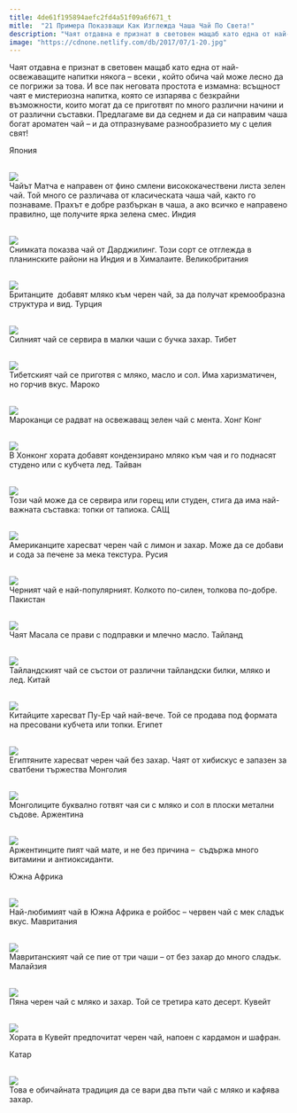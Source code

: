 ```yaml
---
title: 4de61f195894aefc2fd4a51f09a6f671_t
mitle:  "21 Примера Показващи Как Изглежда Чаша Чай По Света!"
description: "Чаят отдавна е признат в световен мащаб като една от най-освежаващите напитки някога - всеки , който обича чай може лесно да се погрижи за това. И все пак неговата про"
image: "https://cdnone.netlify.com/db/2017/07/1-20.jpg"
---
```


 <p>Чаят отдавна е признат в световен мащаб като една от най-освежаващите напитки някога – всеки , който обича чай може лесно да се погрижи за това. И все пак неговата простота е измамна: всъщност чаят е мистериозна напитка, която се изпарява с безкрайни възможности, които могат да се приготвят по много различни начини и от различни съставки. Предлагаме ви да седнем и да си направим чаша богат ароматен чай – и да отпразнуваме разнообразието му с целия свят!</p>      <p> Япония</p> <p> <br/><img src="https://cdnone.netlify.com/db/2017/07/1-20.jpg"/><br/> Чайът Матча е направен от фино смлени висококачествени листа зелен чай. Той много се различава от класическата чаша чай, както го познаваме. Прахът е добре разбъркан в чаша, а ако всичко е направено правилно, ще получите ярка зелена смес. Индия</p> <p> <br/><img src="https://cdnone.netlify.com/db/2017/07/2-20.jpg"/><br/> Снимката показва чай от Дарджилинг. Този сорт се отглежда в планинските райони на Индия и в Хималаите. Великобритания</p>      <p> <br/><img src="https://cdnone.netlify.com/db/2017/07/3-20.jpg"/><br/> Британците  добавят мляко към черен чай, за да получат кремообразна структура и вид. Турция</p> <p> <br/><img src="https://cdnone.netlify.com/db/2017/07/4-20.jpg"/><br/> Силният чай се сервира в малки чаши с бучка захар. Тибет</p> <p> <br/><img src="https://cdnone.netlify.com/db/2017/07/5-20.jpg"/><br/> Тибетският чай се приготвя с мляко, масло и сол. Има харизматичен, но горчив вкус. Мароко</p> <p> <br/><img src="https://cdnone.netlify.com/db/2017/07/6-21.jpg"/><br/> Мароканци се радват на освежаващ зелен чай с мента. Хонг Конг</p>      <p> <br/><img src="https://cdnone.netlify.com/db/2017/07/7-19.jpg"/><br/> В Хонконг хората добавят кондензирано мляко към чая и го поднасят студено или с кубчета лед. Тайван</p> <p> <br/><img src="https://cdnone.netlify.com/db/2017/07/8-23.jpg"/><br/> Този чай може да се сервира или горещ или студен, стига да има най-важната съставка: топки от тапиока. САЩ</p> <p> <br/><img src="https://cdnone.netlify.com/db/2017/07/9-18.jpg"/><br/> Американците харесват черен чай с лимон и захар. Може да се добави и сода за печене за мека текстура. Русия</p> <p> <br/><img src="https://cdnone.netlify.com/db/2017/07/10-22.jpg"/><br/> Черният чай е най-популярният. Колкото по-силен, толкова по-добре. Пакистан</p> <p> <br/><img src="https://cdnone.netlify.com/db/2017/07/11-18.jpg"/><br/> Чаят Масала се прави с подправки и млечно масло. Тайланд</p> <p> <br/><img src="https://cdnone.netlify.com/db/2017/07/12-18.jpg"/><br/> Тайландският чай се състои от различни тайландски билки, мляко и лед. Китай</p>      <p> <br/><img src="https://cdnone.netlify.com/db/2017/07/13-18.jpg"/><br/> Китайците харесват Пу-Ер чай най-вече. Той се продава под формата на пресовани кубчета или топки. Египет</p> <p> <br/><img src="https://cdnone.netlify.com/db/2017/07/14-16.jpg"/><br/> Египтяните харесват черен чай без захар. Чаят от хибискус е запазен за сватбени тържества Монголия</p> <p> <br/><img src="https://cdnone.netlify.com/db/2017/07/15-15.jpg"/><br/> Монголиците буквално готвят чая си с мляко и сол в плоски метални съдове. Аржентина</p> <p> <br/><img src="https://cdnone.netlify.com/db/2017/07/16-12.jpg"/><br/> Аржентинците пият чай мате, и не без причина –  съдържа много витамини и антиоксиданти.</p>      <p> Южна Африка</p> <p> <br/><img src="https://cdnone.netlify.com/db/2017/07/17-11.jpg"/><br/> Най-любимият чай в Южна Африка е ройбос – червен чай с мек сладък вкус. Мавритания</p> <p> <br/><img src="https://cdnone.netlify.com/db/2017/07/18-10.jpg"/><br/> Мавританският чай се пие от три чаши – от без захар до много сладък. Малайзия</p> <p> <br/><img src="https://cdnone.netlify.com/db/2017/07/19-8.jpg"/><br/> Пяна черен чай с мляко и захар. Той се третира като десерт. Кувейт</p> <p> <br/><img src="https://cdnone.netlify.com/db/2017/07/20-8.jpg"/><br/> Хората в Кувейт предпочитат черен чай, напоен с кардамон и шафран.</p> <p> Катар</p> <p> <br/><img src="https://cdnone.netlify.com/db/2017/07/21-6.jpg"/><br/> Това е обичайната традиция да се вари два пъти чай с мляко и кафява захар.</p>       